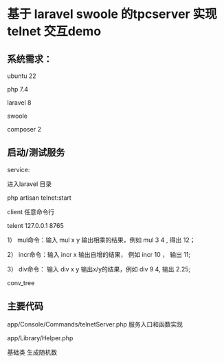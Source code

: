 
# 基于 laravel swoole 的tpcserver 实现telnet 交互demo 

## 系统需求：

ubuntu 22

php 7.4

laravel 8

swoole

composer 2


## 启动/测试服务 

service:

进入laravel 目录 

php artisan  telnet:start

client
任意命令行 

telent 127.0.0.1 8765


1）  mul命令：输入 mul x y 输出相乘的结果，例如 mul 3  4 , 得出 12；

2）  incr命令：输入 incr x  输出自增的结果， 例如 incr 10 ， 输出 11;

3）  div命令： 输入 div x y 输出x/y的结果，例如 div 9 4,   输出 2.25; 


 conv_tree


 ## 主要代码

 app/Console/Commands/telnetServer.php
 服务入口和函数实现
 
 app/Library/Helper.php  

 基础类 生成随机数


 

 


